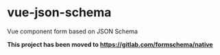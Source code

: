 # vue-json-schema

Vue component form based on JSON Schema

**This project has been moved to https://gitlab.com/formschema/native**
